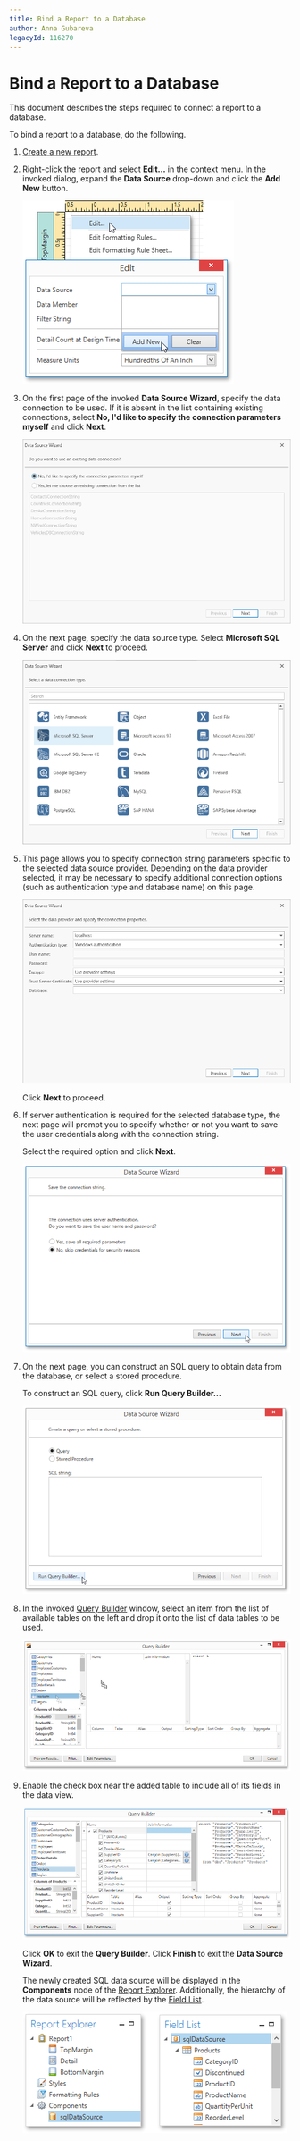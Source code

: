 ```yaml
---
title: Bind a Report to a Database
author: Anna Gubareva
legacyId: 116270
---
```

# Bind a Report to a Database
This document describes the steps required to connect a report to a database.

To bind a report to a database, do the following.
1. [Create a new report](../../basic-operations/create-a-new-report.md).
2. Right-click the report and select **Edit...** in the context menu. In the invoked dialog, expand the **Data Source** drop-down and click the **Add New** button.
	
	![EUD_WpfReportDesigner_AddDataSource](../../../../../../images/img123562.png)

3. On the first page of the invoked **Data Source Wizard**, specify the data connection to be used. If it is absent in the list containing existing connections, select **No, I'd like to specify the connection parameters myself** and click **Next**.
	
	![EUD_WpfReportDesigner_DataSourceWizard_Database_2](../../../../../../images/img123986.png)

4. On the next page, specify the data source type. Select **Microsoft SQL Server** and click **Next** to proceed.
	
	![WPDDesigner_ReportWizard_SelectDataSourceType](../../../../../../images/img122896.png)

5. This page allows you to specify connection string parameters specific to the selected data source provider. Depending on the data provider selected, it may be necessary to specify additional connection options (such as authentication type and database name) on this page.
	
	![WPDDesigner_ReportWizard_SpecifyConnectionString](../../../../../../images/img122000.png)
	
	Click **Next** to proceed.
6. If server authentication is required for the selected database type, the next page will prompt you to specify whether or not you want to save the user credentials along with the connection string.
	
	Select the required option and click **Next**.
	
	![EUD_WpfReportDesigner_DataSourceWizard_Database_3](../../../../../../images/img123987.png)
7. On the next page, you can construct an SQL query to obtain data from the database, or select a stored procedure.
	
	To construct an SQL query, click **Run Query Builder...**
	
	![EUD_WpfReportDesigner_DataSourceWizard_Database_4](../../../../../../images/img123988.png)
8. In the invoked [Query Builder](../../../interface-elements/query-builder.md) window, select an item from the list of available tables on the left and drop it onto the list of data tables to be used.
	
	![WPDDesigner_QueryBuilder_AddingTable](../../../../../../images/img122798.png)
9. Enable the check box near the added table to include all of its fields in the data view.
	
	![WPDDesigner_QueryBuilder_AddTable](../../../../../../images/img122117.png)
	
	Click **OK** to exit the **Query Builder**. Click **Finish** to exit the **Data Source Wizard**.
	
	The newly created SQL data source will be displayed in the **Components** node of the [Report Explorer](../../../interface-elements/report-explorer.md). Additionally, the hierarchy of the data source will be reflected by the [Field List](../../../interface-elements/field-list.md).
	
	![EUD_WpfReportDesigner_SqlDataSource](../../../../../../images/img123563.png)